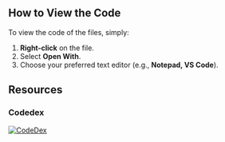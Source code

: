 ## How to View the Code  

To view the code of the files, simply:  

1. **Right-click** on the file.  
2. Select **Open With**.  
3. Choose your preferred text editor (e.g., **Notepad, VS Code**).  

## Resources  

### Codedex  


[![CodeDex](https://github.com/user-attachments/assets/802a0586-d145-49be-89a5-8f5bae081331)](https://www.codedex.io)
